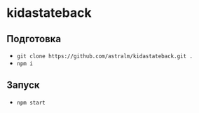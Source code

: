 # kidastateback
## Подготовка
* ```git clone https://github.com/astralm/kidastateback.git .```
* ```npm i```
## Запуск
* ```npm start```
